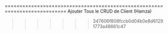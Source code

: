 
===========================================================================
Ajouter Tous le CRUD de Client (Hamza)

>>>>>>> 347606f808fccb0d04b0e8d61291773a48661c47
